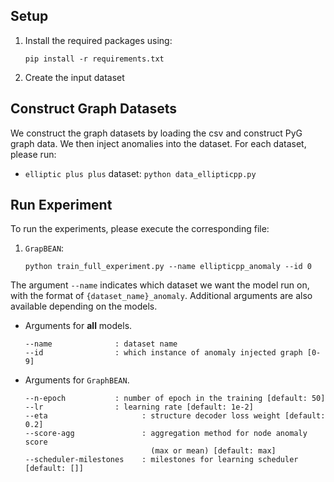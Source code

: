 ## Setup

1. Install the required packages using:
    ```
    pip install -r requirements.txt
    ```
2. Create the input dataset

## Construct Graph Datasets

We construct the graph datasets by loading the csv and construct PyG graph data. We then inject anomalies into the dataset. For each dataset, please run:
- `elliptic plus plus` dataset: `python data_ellipticpp.py`

## Run Experiment

To run the experiments, please execute the corresponding file: 

1. `GrapBEAN`: 
    ```
    python train_full_experiment.py --name ellipticpp_anomaly --id 0
    ```
 
The argument `--name` indicates which dataset we want the model run on, with the format of `{dataset_name}_anomaly`. Additional arguments are also available depending on the models.

- Arguments for **all** models.
    ```
    --name              : dataset name
    --id                : which instance of anomaly injected graph [0-9]
    ```
- Arguments for `GraphBEAN`.
    ```
    --n-epoch           : number of epoch in the training [default: 50]
    --lr                : learning rate [default: 1e-2]
    --eta                     : structure decoder loss weight [default: 0.2]
    --score-agg               : aggregation method for node anomaly score
                                (max or mean) [default: max]      
    --scheduler-milestones    : milestones for learning scheduler [default: []]            
    ```
